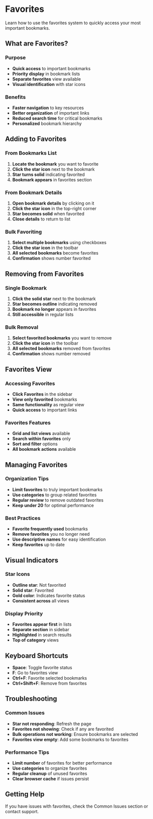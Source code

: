 # Favorites

Learn how to use the favorites system to quickly access your most important bookmarks.

## What are Favorites?

### **Purpose**

- **Quick access** to important bookmarks
- **Priority display** in bookmark lists
- **Separate favorites** view available
- **Visual identification** with star icons

### **Benefits**

- **Faster navigation** to key resources
- **Better organization** of important links
- **Reduced search time** for critical bookmarks
- **Personalized** bookmark hierarchy

## Adding to Favorites

### **From Bookmarks List**

1. **Locate the bookmark** you want to favorite
2. **Click the star icon** next to the bookmark
3. **Star turns solid** indicating favorited
4. **Bookmark appears** in favorites section

### **From Bookmark Details**

1. **Open bookmark details** by clicking on it
2. **Click the star icon** in the top-right corner
3. **Star becomes solid** when favorited
4. **Close details** to return to list

### **Bulk Favoriting**

1. **Select multiple bookmarks** using checkboxes
2. **Click the star icon** in the toolbar
3. **All selected bookmarks** become favorites
4. **Confirmation** shows number favorited

## Removing from Favorites

### **Single Bookmark**

1. **Click the solid star** next to the bookmark
2. **Star becomes outline** indicating removed
3. **Bookmark no longer** appears in favorites
4. **Still accessible** in regular lists

### **Bulk Removal**

1. **Select favorited bookmarks** you want to remove
2. **Click the star icon** in the toolbar
3. **All selected bookmarks** removed from favorites
4. **Confirmation** shows number removed

## Favorites View

### **Accessing Favorites**

- **Click Favorites** in the sidebar
- **View only favorited** bookmarks
- **Same functionality** as regular view
- **Quick access** to important links

### **Favorites Features**

- **Grid and list views** available
- **Search within favorites** only
- **Sort and filter** options
- **All bookmark actions** available

## Managing Favorites

### **Organization Tips**

- **Limit favorites** to truly important bookmarks
- **Use categories** to group related favorites
- **Regular review** to remove outdated favorites
- **Keep under 20** for optimal performance

### **Best Practices**

- **Favorite frequently used** bookmarks
- **Remove favorites** you no longer need
- **Use descriptive names** for easy identification
- **Keep favorites** up to date

## Visual Indicators

### **Star Icons**

- **Outline star**: Not favorited
- **Solid star**: Favorited
- **Gold color**: Indicates favorite status
- **Consistent across** all views

### **Display Priority**

- **Favorites appear first** in lists
- **Separate section** in sidebar
- **Highlighted** in search results
- **Top of category** views

## Keyboard Shortcuts

- **Space**: Toggle favorite status
- **F**: Go to favorites view
- **Ctrl+F**: Favorite selected bookmarks
- **Ctrl+Shift+F**: Remove from favorites

## Troubleshooting

### **Common Issues**

- **Star not responding**: Refresh the page
- **Favorites not showing**: Check if any are favorited
- **Bulk operations not working**: Ensure bookmarks are selected
- **Favorites view empty**: Add some bookmarks to favorites

### **Performance Tips**

- **Limit number** of favorites for better performance
- **Use categories** to organize favorites
- **Regular cleanup** of unused favorites
- **Clear browser cache** if issues persist

## Getting Help

If you have issues with favorites, check the Common Issues section or contact support.
